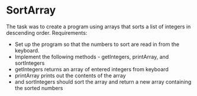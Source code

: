 # SortArray

The task was to create a program using arrays that sorts a list of integers in descending order.
Requirements: 
- Set up the program so that the numbers to sort are read in from the keyboard.
- Implement the following methods - getIntegers, printArray, and sortIntegers
- getIntegers returns an array of entered integers from keyboard
- printArray prints out the contents of the array
- and sortIntegers should sort the array and return a new array containing the sorted numbers
